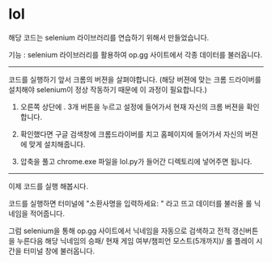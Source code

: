 # lol
해당 코드는 selenium 라이브러리를 연습하기 위해서 만들었습니다.

기능 : selenium 라이브러리를 활용하여 op.gg 사이트에서 각종 데이터를 불러옵니다.

-------------------------------------------------------------------------------------------
코드를 실행하기 앞서 크롬의 버젼을 살펴야합니다.
(해당 버젼에 맞는 크롬 드라이버를 설치해야 selenium이 정상 작동하기 때문에 이 과정이 필요합니다.)

1. 오른쪽 상단에 . 3개 버튼을 누르고 설정에 들어가서 현재 자신의 크롬 버젼을 확인합니다.

2. 확인했다면 구글 검색창에 크롬드라이버를 치고 홈페이지에 들어가서 자신의 버젼에 맞게 설치해줍니다.

3. 압축을 풀고 chrome.exe 파일을 lol.py가 들어간 디렉토리에 넣어주면 됩니다.

--------------------------------------------------------------------------------------------
이제 코드를 실행 해봅시다.


코드를 실행하면 터미널에 "소환사명을 입력하세요: " 라고 뜨고 데이터를 불러올 롤 닉네임을 적어줍니다.

그럼 selenium을 통해 op.gg 사이트에서 닉네임을 자동으로 검색하고 
전적 갱신버튼을 누른다음 해당 닉네임의 승패/ 현재 게임 여부/챔피언 모스트(5개까지)/ 롤 플레이 시간을 터미널 창에 불러옵니다.

